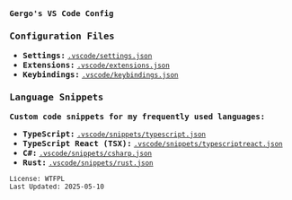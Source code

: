 <samp><b>Gergo's VS Code Config</b></samp>

### <samp><b>Configuration Files</b></samp>

- <samp><b>Settings:</b></samp> [`.vscode/settings.json`](./.vscode/settings.json)
- <samp><b>Extensions:</b></samp> [`.vscode/extensions.json`](./.vscode/extensions.json)
- <samp><b>Keybindings:</b></samp> [`.vscode/keybindings.json`](./.vscode/keybindings.json)

### <samp><b>Language Snippets</b></samp>

<samp><b>Custom code snippets for my frequently used languages:</b></samp>

- <samp><b>TypeScript:</b></samp> [`.vscode/snippets/typescript.json`](./.vscode/snippets/typescript.json)
- <samp><b>TypeScript React (TSX):</b></samp> [`.vscode/snippets/typescriptreact.json`](./.vscode/snippets/typescriptreact.json)
- <samp><b>C#:</b></samp> [`.vscode/snippets/csharp.json`](./.vscode/snippets/csharp.json)
- <samp><b>Rust:</b></samp> [`.vscode/snippets/rust.json`](./.vscode/snippets/rust.json)

<samp><small>License: WTFPL</small></samp><br>
<samp><small>Last Updated: 2025-05-10</small></samp>

